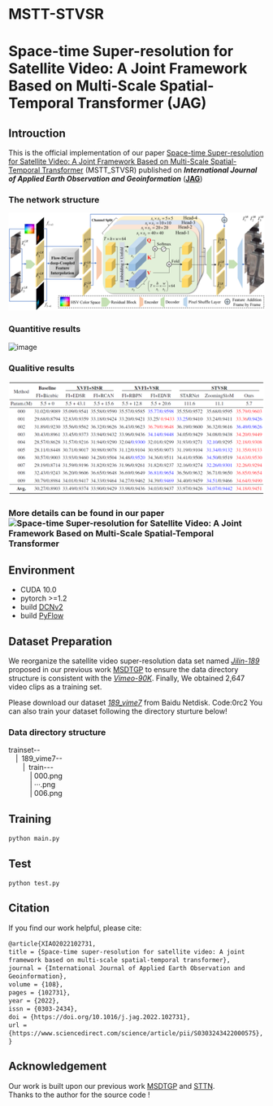 # MSTT-STVSR
# Space-time Super-resolution for Satellite Video: A Joint Framework Based on Multi-Scale Spatial-Temporal Transformer (JAG)
## Introuction
This is the official implementation of our paper [Space-time Super-resolution for Satellite Video: A Joint Framework Based on Multi-Scale Spatial-Temporal Transformer](https://www.journals.elsevier.com/international-journal-of-applied-earth-observation-and-geoinformation) (MSTT_STVSR) published on ***International Journal of Applied Earth Observation and Geoinformation*** ([**JAG**](https://www.journals.elsevier.com/international-journal-of-applied-earth-observation-and-geoinformation))
### The network structure  
 ![image](/figures/network.png)
 
 ### Quantitive results
 ![image](/figures/fig5.png)
 
 ### Qualitive results
 ![image](/figures/result.png)
 ### More details can be found in our paper![Space-time Super-resolution for Satellite Video: A Joint Framework Based on Multi-Scale Spatial-Temporal Transformer](https://www.journals.elsevier.com/international-journal-of-applied-earth-observation-and-geoinformation)
 ## Environment
 * CUDA 10.0
 * pytorch >=1.2
 * build [DCNv2](https://github.com/CharlesShang/DCNv2)
 * build [PyFlow](https://github.com/pathak22/pyflow)
 
 ## Dataset Preparation
 We reorganize the satellite video super-resolution data set named [*Jilin-189*](https://pan.baidu.com/s/1Y1-mS5gf7m8xSTJQPn4WZw) proposed in our previous work [MSDTGP](https://github.com/XY-boy/MSDTGP) to ensure the data directory structure is consistent with the [*Vimeo-90K*](http://toflow.csail.mit.edu/). 
 Finally, We obtained 2,647 video clips as a training set.
 
 Please download our dataset [*189_vime7*](https://pan.baidu.com/s/1Nx7lsS4371AVvrbkABSmmQ) from Baidu Netdisk. Code:0rc2
 You can also train your dataset following the directory sturture below!
 
### Data directory structure
trainset--  
&emsp;|&ensp;189_vime7--  
&emsp;&emsp;|&ensp;train---  
&emsp;&emsp;&emsp;| 000.png  
&emsp;&emsp;&emsp;| ···.png  
&emsp;&emsp;&emsp;| 006.png  
 
 ## Training
```
python main.py
```

## Test
```
python test.py
```

## Citation
If you find our work helpful, please cite:  
```
@article{XIAO2022102731,
title = {Space-time super-resolution for satellite video: A joint framework based on multi-scale spatial-temporal transformer},
journal = {International Journal of Applied Earth Observation and Geoinformation},
volume = {108},
pages = {102731},
year = {2022},
issn = {0303-2434},
doi = {https://doi.org/10.1016/j.jag.2022.102731},
url = {https://www.sciencedirect.com/science/article/pii/S0303243422000575},
}
```

## Acknowledgement
Our work is built upon our previous work [MSDTGP](https://github.com/XY-boy/MSDTGP) and [STTN](https://github.com/researchmm/STTN).  
Thanks to the author for the source code !



 


